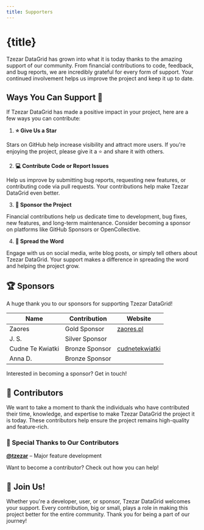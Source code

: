 ```yaml
---
title: Supporters
---
```


# {title}

Tzezar DataGrid has grown into what it is today thanks to the amazing support of our community. From financial contributions to code, feedback, and bug reports, we are incredibly grateful for every form of support. Your continued involvement helps us improve the project and keep it up to date.

## Ways You Can Support 💖

If Tzezar DataGrid has made a positive impact in your project, here are a few ways you can contribute:

1. **⭐ Give Us a Star**

Stars on GitHub help increase visibility and attract more users. If you're enjoying the project, please give it a ⭐ and share it with others.

2. **💻 Contribute Code or Report Issues**

Help us improve by submitting bug reports, requesting new features, or contributing code via pull requests. Your contributions help make Tzezar DataGrid even better.

3. **💸 Sponsor the Project**

Financial contributions help us dedicate time to development, bug fixes, new features, and long-term maintenance. Consider becoming a sponsor on platforms like GitHub Sponsors or OpenCollective.

4. **📢 Spread the Word**

Engage with us on social media, write blog posts, or simply tell others about Tzezar DataGrid. Your support makes a difference in spreading the word and helping the project grow.

## 🏆 Sponsors

A huge thank you to our sponsors for supporting Tzezar DataGrid!

| Name             | Contribution   | Website                                                   |
| ---------------- | -------------- | --------------------------------------------------------- |
| Zaores           | Gold Sponsor   | [zaores.pl](https://zaores.pl/)                           |
| J. S.            | Silver Sponsor |                                                           |
| Cudne Te Kwiatki | Bronze Sponsor | [cudnetekwiatki](https://www.facebook.com/cudnetekwiatki) |
| Anna D.          | Bronze Sponsor |                                                           |

Interested in becoming a sponsor? Get in touch!

## 🎉 Contributors

We want to take a moment to thank the individuals who have contributed their time, knowledge, and expertise to make Tzezar DataGrid the project it is today. These contributors help ensure the project remains high-quality and feature-rich.

### 🙏 Special Thanks to Our Contributors

**[@tzezar](https://tzezar.pl/)** – Major feature development

<!-- @Contributor2 – Enhancing the user experience & documentation

@Contributor3 – Performance improvements & testing -->

<!-- You can find the full list of contributors on GitHub. -->

Want to become a contributor? Check out how you can help!

## 🚀 Join Us!

Whether you're a developer, user, or sponsor, Tzezar DataGrid welcomes your support. Every contribution, big or small, plays a role in making this project better for the entire community. Thank you for being a part of our journey!
